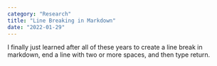 ```yaml
---
category: "Research" 
title: "Line Breaking in Markdown"
date: "2022-01-29"
---
```


I finally just learned after all of these years to create a line break in markdown, end a line with two or more spaces, and then type return.